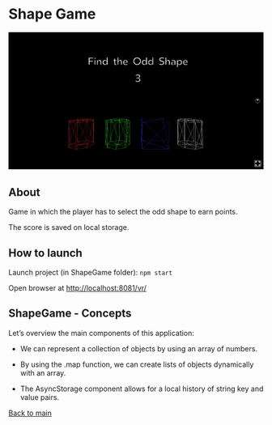 # Shape Game

![capture](../_img/shapegame.png)

## About

Game in which the player has to select the odd shape to earn points.

The score is saved on local storage.

## How to launch

Launch project (in ShapeGame folder): `npm start`

Open browser at [http://localhost:8081/vr/](http://localhost:8081/vr/)

## ShapeGame - Concepts

Let’s overview the main components of this application:

- We can represent a collection of objects by using an array of numbers.

- By using the .map function, we can create lists of objects dynamically with an array.

- The AsyncStorage component allows for a local history of string key and value pairs.


[Back to main](https://github.com/Raigyo/react-vr-apps)
